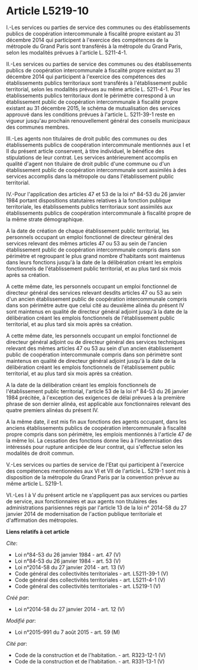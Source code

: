 # Article L5219-10

I.-Les services ou parties de service des communes ou des établissements publics de coopération intercommunale à fiscalité
propre existant au 31 décembre 2014 qui participent à l'exercice des compétences de la métropole du Grand Paris sont
transférés à la métropole du Grand Paris, selon les modalités prévues à l'article L. 5211-4-1. 

II.-Les services ou parties de service des communes ou des établissements publics de coopération intercommunale à fiscalité
propre existant au 31 décembre 2014 qui participent à l'exercice des compétences des établissements publics territoriaux sont
transférés à l'établissement public territorial, selon les modalités prévues au même article L. 5211-4-1. Pour les
établissements publics territoriaux dont le périmètre correspond à un établissement public de coopération intercommunale à
fiscalité propre existant au 31 décembre 2015, le schéma de mutualisation des services approuvé dans les conditions prévues à
l'article L. 5211-39-1 reste en vigueur jusqu'au prochain renouvellement général des conseils municipaux des communes
membres. 

III.-Les agents non titulaires de droit public des communes ou des établissements publics de coopération intercommunale
mentionnés aux I et II du présent article conservent, à titre individuel, le bénéfice des stipulations de leur contrat. Les
services antérieurement accomplis en qualité d'agent non titulaire de droit public d'une commune ou d'un établissement public
de coopération intercommunale sont assimilés à des services accomplis dans la métropole ou dans l'établissement public
territorial. 

IV.-Pour l'application des articles 47 et 53 de la loi n° 84-53 du 26 janvier 1984 portant dispositions statutaires relatives
à la fonction publique territoriale, les établissements publics territoriaux sont assimilés aux établissements publics de
coopération intercommunale à fiscalité propre de la même strate démographique. 

A la date de création de chaque établissement public territorial, les personnels occupant un emploi fonctionnel de directeur
général des services relevant des mêmes articles 47 ou 53 au sein de l'ancien établissement public de coopération
intercommunale compris dans son périmètre et regroupant le plus grand nombre d'habitants sont maintenus dans leurs fonctions
jusqu'à la date de la délibération créant les emplois fonctionnels de l'établissement public territorial, et au plus tard six
mois après sa création. 

A cette même date, les personnels occupant un emploi fonctionnel de directeur général des services relevant desdits articles
47 ou 53 au sein d'un ancien établissement public de coopération intercommunale compris dans son périmètre autre que celui
cité au deuxième alinéa du présent IV sont maintenus en qualité de directeur général adjoint jusqu'à la date de la
délibération créant les emplois fonctionnels de l'établissement public territorial, et au plus tard six mois après sa
création. 

A cette même date, les personnels occupant un emploi fonctionnel de directeur général adjoint ou de directeur général des
services techniques relevant des mêmes articles 47 ou 53 au sein d'un ancien établissement public de coopération
intercommunale compris dans son périmètre sont maintenus en qualité de directeur général adjoint jusqu'à la date de la
délibération créant les emplois fonctionnels de l'établissement public territorial, et au plus tard six mois après sa
création. 

A la date de la délibération créant les emplois fonctionnels de l'établissement public territorial, l'article 53 de la loi n°
84-53 du 26 janvier 1984 précitée, à l'exception des exigences de délai prévues à la première phrase de son dernier alinéa,
est applicable aux fonctionnaires relevant des quatre premiers alinéas du présent IV. 

A la même date, il est mis fin aux fonctions des agents occupant, dans les anciens établissements publics de coopération
intercommunale à fiscalité propre compris dans son périmètre, les emplois mentionnés à l'article 47 de la même loi. La
cessation des fonctions donne lieu à l'indemnisation des intéressés pour rupture anticipée de leur contrat, qui s'effectue
selon les modalités de droit commun. 

V.-Les services ou parties de service de l'Etat qui participent à l'exercice des compétences mentionnées aux VI et VII de
l'article L. 5219-1 sont mis à disposition de la métropole du Grand Paris par la convention prévue au même article L.
5219-1. 

VI.-Les I à V du présent article ne s'appliquent pas aux services ou parties de service, aux fonctionnaires et aux agents non
titulaires des administrations parisiennes régis par l'article 13 de la loi n° 2014-58 du 27 janvier 2014 de modernisation de
l'action publique territoriale et d'affirmation des métropoles.

**Liens relatifs à cet article**

_Cite_:

  - Loi n°84-53 du 26 janvier 1984 - art. 47 (V)
  - Loi n°84-53 du 26 janvier 1984 - art. 53 (V)
  - Loi n°2014-58 du 27 janvier 2014 - art. 13 (V)
  - Code général des collectivités territoriales - art. L5211-39-1 (V)
  - Code général des collectivités territoriales - art. L5211-4-1 (V)
  - Code général des collectivités territoriales - art. L5219-1 (V)

_Créé par_:

  - Loi n°2014-58 du 27 janvier 2014 - art. 12 (V)

_Modifié par_:

  - Loi n°2015-991 du 7 août 2015 - art. 59 (M)

_Cité par_:

  - Code de la construction et de l'habitation. - art. R323-12-1 (V)
  - Code de la construction et de l'habitation. - art. R331-13-1 (V)

